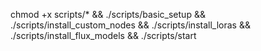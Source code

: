 chmod +x scripts/* && ./scripts/basic_setup && ./scripts/install_custom_nodes && ./scripts/install_loras && ./scripts/install_flux_models && ./scripts/start
